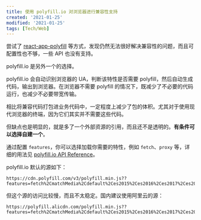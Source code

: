 ```yaml
---
title: 使用 polyfill.io 对浏览器进行兼容性支持
created: '2021-01-25'
modified: '2021-01-25'
tags: [Tech/Web]
---
```


尝试了 [react-app-polyfill](https://github.com/facebook/create-react-app/blob/master/packages/react-app-polyfill/README.md) 等方式，发现仍然无法很好解决兼容性的问题，而且可配置性也不够，一些 API 也没有支持。

polyfill.io 是另外一个的选择。

polyfill.io 会自动识别浏览器的 UA，判断该特性是否需要 polyfill，然后自动生成代码，输出到浏览器。在浏览器不需要 polyfill 的情况下，既减少了不必要的代码运行，也减少不必要带宽传输。

相比将兼容代码打包进业务代码中，一定程度上减少了包的体积。尤其对于使用现代浏览器的终端，因为它们其实并不需要这些代码。

但缺点也是明显的，就是多了一个外部资源的引用，而且还不是透明的。**有条件可以选择自建一个**。

通过配置 `features`，你可以选择加载你需要的特性，例如 `fetch`、`proxy` 等，详细的用法见 [polyfill.io API Reference](https://polyfill.io/v3/api/)。

polyfill.io 默认的源如下：

```
https://cdn.polyfill.com/v3/polyfill.min.js??features=fetch%2CmatchMedia%2Cdefault%2Ces2015%2Ces2016%2Ces2017%2Ces2018%2Ces2019
```

但这个源的访问比较慢，而且不太稳定。国内建议使用阿里云的源：

```
https://polyfill.alicdn.com/polyfill.min.js??features=fetch%2CmatchMedia%2Cdefault%2Ces2015%2Ces2016%2Ces2017%2Ces2018%2Ces2019
```
